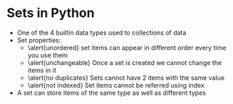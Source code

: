 # Sets in Python


- One of the 4 builtin data types used to collections of data
- Set properties:
    + \alert{unordered} set items can appear in different order every time you use them
    + \alert{unchangeable} Once a set is created we cannot change the items in it
    + \alert{no duplicates} Sets cannot have 2 items with the same value
    + \alert{not indexed} Set items cannot be referred using index
- A set can store items of the same type as well as different types

